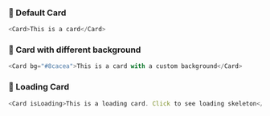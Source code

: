 ### 🦉 Default Card

```js
<Card>This is a card</Card>
```

### 🍭 Card with different background

```js
<Card bg="#8cacea">This is a card with a custom background</Card>
```

### 🎒 Loading Card

```js
<Card isLoading>This is a loading card. Click to see loading skeleton</Card>
```
